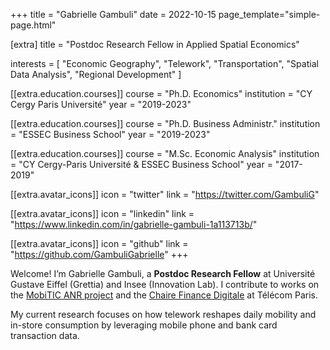 +++
title = "Gabrielle Gambuli"
date = 2022-10-15
page_template="simple-page.html"

[extra]
title = "Postdoc Research Fellow in Applied Spatial Economics"

interests = [
"Economic Geography",
"Telework",
"Transportation",
"Spatial Data Analysis",
"Regional Development"
]

[[extra.education.courses]]
course = "Ph.D. Economics"
institution = "CY Cergy Paris Université"
year = "2019-2023"

[[extra.education.courses]]
course = "Ph.D. Business Administr."
institution = "ESSEC Business School"
year = "2019-2023"

[[extra.education.courses]]
course = "M.Sc. Economic Analysis"
institution = "CY Cergy-Paris Université & ESSEC Business School"
year = "2017-2019"

[[extra.avatar_icons]]
icon = "twitter"
link = "https://twitter.com/GambuliG"

[[extra.avatar_icons]]
icon = "linkedin"
link = "https://www.linkedin.com/in/gabrielle-gambuli-1a113713b/"

[[extra.avatar_icons]]
icon = "github"
link = "https://github.com/GambuliGabrielle"
+++

Welcome! I’m Gabrielle Gambuli, a **Postdoc Research Fellow** at Université Gustave Eiffel (Grettia) and Insee (Innovation Lab). I contribute to works on the [MobiTIC ANR project](https://anr.fr/Project-ANR-19-CE22-0010) and the [Chaire Finance Digitale](https://digital-finances.com/) at Télécom Paris.

My current research focuses on how telework reshapes daily mobility and in-store consumption by leveraging mobile phone and bank card transaction data.